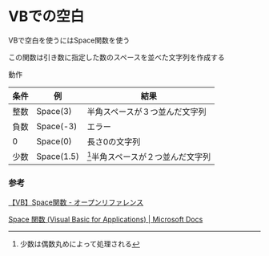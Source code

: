 # VBでの空白

VBで空白を使うにはSpace関数を使う

この関数は引き数に指定した数のスペースを並べた文字列を作成する

動作

|条件|例|結果|
|---|---|---|
|整数|Space(3)|半角スペースが３つ並んだ文字列|
|負数|Space(-3)|エラー|
|0|Space(0)|長さ0の文字列|
|少数|Space(1.5)|[^1]半角スペースが２つ並んだ文字列|

[^1]:少数は偶数丸めによって処理される

### 参考

[【VB】Space関数 \- オープンリファレンス](http://www.openreference.org/articles/view/298)

[Space 関数 (Visual Basic for Applications) | Microsoft Docs](https://docs.microsoft.com/ja-jp/office/vba/language/reference/user-interface-help/space-function)